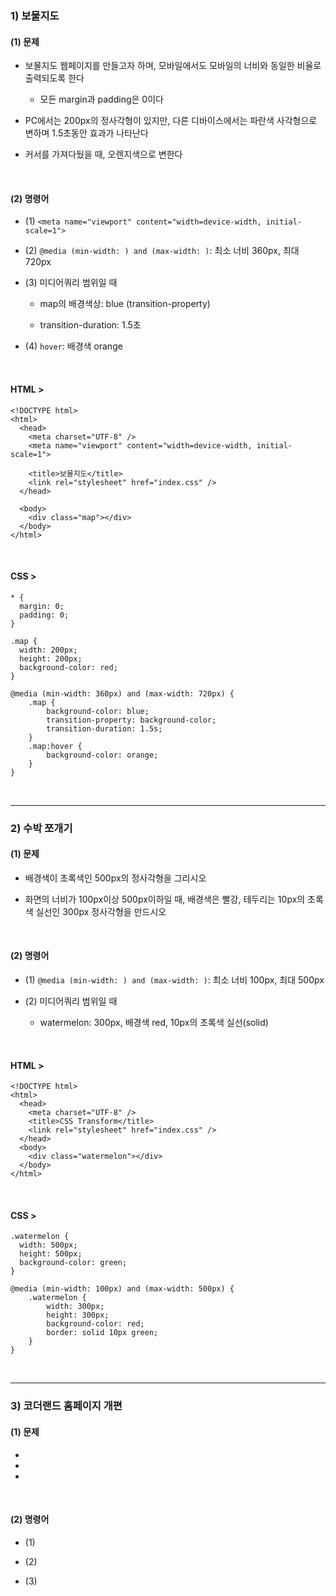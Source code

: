 ### 1) 보물지도
#### (1) 문제
* 보물지도 웹페이지를 만들고자 하며, 모바일에서도 모바일의 너비와 동일한 비율로 출력되도록 한다

   * 모든 margin과 padding은 0이다

* PC에서는 200px의 정사각형이 있지만, 다른 디바이스에서는 파란색 사각형으로 변하며 1.5초동안 효과가 나타난다   

* 커서를 가져다뒀을 때, 오렌지색으로 변한다

<br>

#### (2) 명령어
* (1) ```<meta name="viewport" content="width=device-width, initial-scale=1">```   

* (2) ```@media (min-width: ) and (max-width: )```: 최소 너비 360px, 최대 720px   

* (3) 미디어쿼리 범위일 때   

   * map의 배경색상: blue (transition-property)   

   * transition-duration: 1.5초   

* (4) ```hover```: 배경색 orange   

<br>

#### HTML >
```
<!DOCTYPE html>
<html>
  <head>
    <meta charset="UTF-8" />
    <meta name="viewport" content="width=device-width, initial-scale=1">

    <title>보물지도</title>
    <link rel="stylesheet" href="index.css" />
  </head>

  <body>
    <div class="map"></div>
  </body>
</html>
```

<br>

#### CSS >
```
* {
  margin: 0;
  padding: 0;
}

.map {
  width: 200px;
  height: 200px;
  background-color: red;
}

@media (min-width: 360px) and (max-width: 720px) {
    .map {
        background-color: blue;
        transition-property: background-color;
        transition-duration: 1.5s;
    }
    .map:hover {
        background-color: orange;
    }
}
```

<br>
<hr>

### 2) 수박 쪼개기
#### (1) 문제
* 배경색이 초록색인 500px의 정사각형을 그리시오

* 화면의 너비가 100px이상 500px이하일 때, 배경색은 빨강, 테두리는 10px의 초록색 실선인 300px 정사각형을 만드시오

<br>

#### (2) 명령어
* (1) ```@media (min-width: ) and (max-width: )```: 최소 너비 100px, 최대 500px   

* (2) 미디어쿼리 범위일 때   

   * watermelon: 300px, 배경색 red, 10px의 초록색 실선(solid)   

<br>

#### HTML >
```
<!DOCTYPE html>
<html>
  <head>
    <meta charset="UTF-8" />
    <title>CSS Transform</title>
    <link rel="stylesheet" href="index.css" />
  </head>
  <body>
    <div class="watermelon"></div>
  </body>
</html>
```

<br>

#### CSS >
```
.watermelon {
  width: 500px;
  height: 500px;
  background-color: green;
}

@media (min-width: 100px) and (max-width: 500px) {
    .watermelon {
        width: 300px;
        height: 300px;
        background-color: red;
        border: solid 10px green;
    }
}
```

<br>
<hr>

### 3) 코더랜드 홈페이지 개편
#### (1) 문제
* 

* 

* 

<br>

#### (2) 명령어
* (1) 

* (2) 

* (3) 

<br>

```

```
